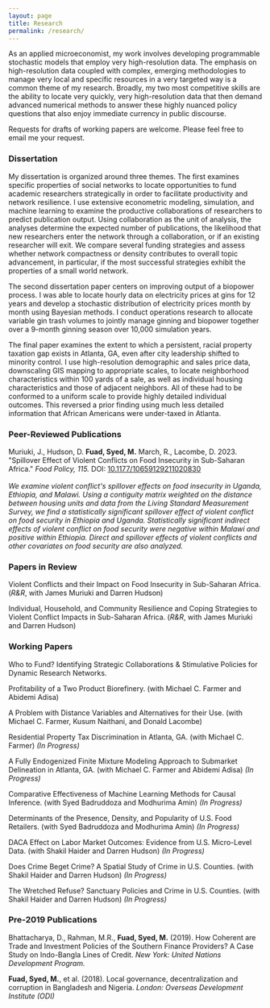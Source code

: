 ```yaml
---
layout: page
title: Research
permalink: /research/
---
```

As an applied microeconomist, my work involves developing programmable stochastic models that employ very high-resolution data. The emphasis on high-resolution data coupled with complex, emerging methodologies to manage very local and specific resources in a very targeted way is a common theme of my research. Broadly, my two most competitive skills are the ability to locate very quickly, very high-resolution data that then demand advanced numerical methods to answer these highly nuanced policy questions that also enjoy immediate currency in public discourse. 

Requests for drafts of working papers are welcome. Please feel free to email me your request.

### Dissertation <br>
My dissertation is organized around three themes. The first examines specific properties of social networks to locate opportunities to fund academic researchers strategically in order to facilitate productivity and network resilience. I use extensive econometric modeling, simulation, and machine learning to examine the productive collaborations of researchers to predict publication output. Using collaboration as the unit of analysis, the analyses determine the expected number of publications, the likelihood that new researchers enter the network through a collaboration, or if an existing researcher will exit. We compare several funding strategies and assess whether network compactness or density contributes to overall topic advancement, in particular, if the most successful strategies exhibit the properties of a small world network. 

The second dissertation paper centers on improving output of a biopower process. I was able to locate hourly data on electricity prices at gins for 12 years and develop a stochastic distribution of electricity prices month by month using Bayesian methods. I conduct operations research to allocate variable gin trash volumes to jointly manage ginning and biopower together over a 9-month ginning season over 10,000 simulation years. 

The final paper examines the extent to which a persistent, racial property taxation gap exists in Atlanta, GA, even after city leadership shifted to minority control. I use high-resolution demographic and sales price data, downscaling GIS mapping to appropriate scales, to locate neighborhood characteristics within 100 yards of a sale, as well as individual housing characteristics and those of adjacent neighbors. All of these had to be conformed to a uniform scale to provide highly detailed individual outcomes. This reversed a prior finding using much less detailed information that African Americans were under-taxed in Atlanta. 

### Peer-Reviewed Publications <br>
Muriuki, J., Hudson, D. **Fuad, Syed, M.** March, R., Lacombe, D. 2023. "Spillover Effect of Violent Conflicts on Food Insecurity in Sub-Saharan Africa." *Food Policy, 115.* DOI: [10.1177/10659129211020830](https://doi.org/10.1016/j.foodpol.2023.102417) <br><br>
*We examine violent conflict's spillover effects on food insecurity in Uganda, Ethiopia, and Malawi. Using a contiguity matrix weighted on the distance between housing units and data from the Living Standard Measurement Survey, we find a statistically significant spillover effect of violent conflict on food security in Ethiopia and Uganda. Statistically significant indirect effects of violent conflict on food security were negative within Malawi and positive within Ethiopia. Direct and spillover effects of violent conflicts and other covariates on food security are also analyzed.*<br> 

### Papers in Review <br> 
Violent Conflicts and their Impact on Food Insecurity in Sub-Saharan Africa. (*R&R*, with James Muriuki and Darren Hudson) <br> 

Individual, Household, and Community Resilience and Coping Strategies to Violent Conflict Impacts in Sub-Saharan Africa. (*R&R*, with James Muriuki and Darren Hudson) <br> 

### Working Papers <br> 
Who to Fund? Identifying Strategic Collaborations & Stimulative Policies for Dynamic Research Networks. <br> 

Profitability of a Two Product Biorefinery. (with Michael C. Farmer and Abidemi Adisa) <br> 

A Problem with Distance Variables and Alternatives for their Use. (with Michael C. Farmer, Kusum Naithani, and Donald Lacombe) <br> 

Residential Property Tax Discrimination in Atlanta, GA. (with Michael C. Farmer) *(In Progress)*<br>

A Fully Endogenized Finite Mixture Modeling Approach to Submarket Delineation in Atlanta, GA. (with Michael C. Farmer and Abidemi Adisa) *(In Progress)*<br> 

Comparative Effectiveness of Machine Learning Methods for Causal Inference. (with Syed Badruddoza and Modhurima Amin) *(In Progress)*<br> 

Determinants of the Presence, Density, and Popularity of U.S. Food Retailers. (with Syed Badruddoza and Modhurima Amin) *(In Progress)*<br> 

DACA Effect on Labor Market Outcomes: Evidence from U.S. Micro-Level Data. (with Shakil Haider and Darren Hudson) *(In Progress)*<br> 

Does Crime Beget Crime? A Spatial Study of Crime in U.S. Counties. (with Shakil Haider and Darren Hudson) *(In Progress)*<br> 

The Wretched Refuse? Sanctuary Policies and Crime in U.S. Counties. (with Shakil Haider and Darren Hudson) *(In Progress)*<br> 

### Pre-2019 Publications <br>
Bhattacharya, D., Rahman, M.R., **Fuad, Syed, M.** (2019). How Coherent are Trade and Investment Policies of the Southern Finance Providers? A Case Study on Indo-Bangla Lines of Credit. *New York: United Nations
Development Program.*<br>

**Fuad, Syed, M.**, et al. (2018). Local governance, decentralization and corruption in Bangladesh and Nigeria. *London: Overseas Development Institute (ODI)*

